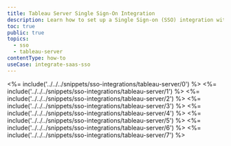 ```yaml
---
title: Tableau Server Single Sign-On Integration
description: Learn how to set up a Single Sign-on (SSO) integration with Tableau Server and Auth0.
toc: true
public: true
topics:
  - sso
  - tableau-server
contentType: how-to
useCase: integrate-saas-sso
---
```

<%= include('../../../snippets/sso-integrations/tableau-server/0') %> 
<%= include('../../../snippets/sso-integrations/tableau-server/1') %> 
<%= include('../../../snippets/sso-integrations/tableau-server/2') %> 
<%= include('../../../snippets/sso-integrations/tableau-server/3') %> 
<%= include('../../../snippets/sso-integrations/tableau-server/4') %> 
<%= include('../../../snippets/sso-integrations/tableau-server/5') %> 
<%= include('../../../snippets/sso-integrations/tableau-server/6') %>
<%= include('../../../snippets/sso-integrations/tableau-server/7') %>

